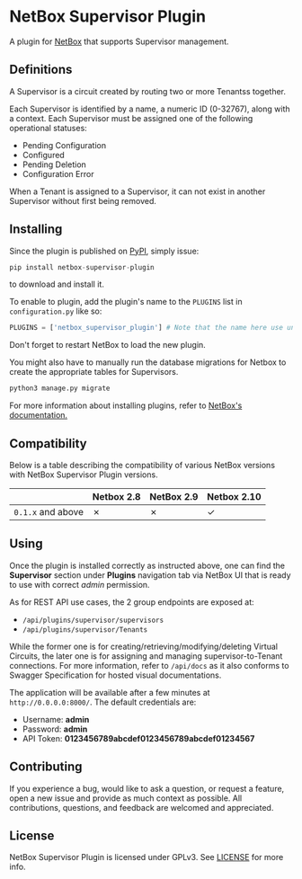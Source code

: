 # NetBox Supervisor Plugin

A plugin for [NetBox](https://github.com/netbox-community/netbox) that supports
Supervisor management.

## Definitions

A Supervisor is a circuit created by routing two or more Tenantss together.

Each Supervisor is identified by a name, a numeric ID (0-32767), along with
a context. Each Supervisor must be assigned one of the following operational
statuses:
- Pending Configuration
- Configured
- Pending Deletion
- Configuration Error

When a Tenant is assigned to a Supervisor, it can not exist in another Supervisor
without first being removed.

## Installing

Since the plugin is published on
[PyPI](https://pypi.org/project/netbox-supervisor-plugin/), simply issue:
```python
pip install netbox-supervisor-plugin
```
to download and install it.

To enable to plugin, add the plugin's name to the `PLUGINS` list in
`configuration.py` like so:
```python
PLUGINS = ['netbox_supervisor_plugin'] # Note that the name here use underscore, not hyphen.
```

Don't forget to restart NetBox to load the new plugin.

You might also have to manually run the database migrations for Netbox to create the appropriate tables for Supervisors.
```bash
python3 manage.py migrate
```

For more information about installing plugins, refer to [NetBox's documentation.](https://netbox.readthedocs.io/en/stable/plugins/)

## Compatibility

Below is a table describing the compatibility of various NetBox versions with NetBox Supervisor Plugin versions.

|                   | Netbox 2.8 | NetBox 2.9 | Netbox 2.10 |
| ----------------- | ---------- | ---------- | ----------- |
| `0.1.x` and above | ✗          | ✗          | ✓           |

## Using

Once the plugin is installed correctly as instructed above, one can find the
**Supervisor** section under **Plugins** navigation tab via NetBox UI
that is ready to use with correct *admin* permission.

As for REST API use cases, the 2 group endpoints are exposed at:
- `/api/plugins/supervisor/supervisors`
- `/api/plugins/supervisor/Tenants`

While the former one is for creating/retrieving/modifying/deleting Virtual
Circuits, the later one is for assigning and managing supervisor-to-Tenant
connections. For more information, refer to `/api/docs` as it also conforms
to Swagger Specification for hosted visual documentations.

The application will be available after a few minutes at
`http://0.0.0.0:8000/`. The default credentials are:
- Username: **admin**
- Password: **admin**
- API Token: **0123456789abcdef0123456789abcdef01234567**

## Contributing

If you experience a bug, would like to ask a question, or request a feature,
open a new issue and provide as much context as possible. All contributions,
questions, and feedback are welcomed and appreciated.

## License

NetBox Supervisor Plugin is licensed under GPLv3. See [LICENSE](LICENSE)
for more info.


